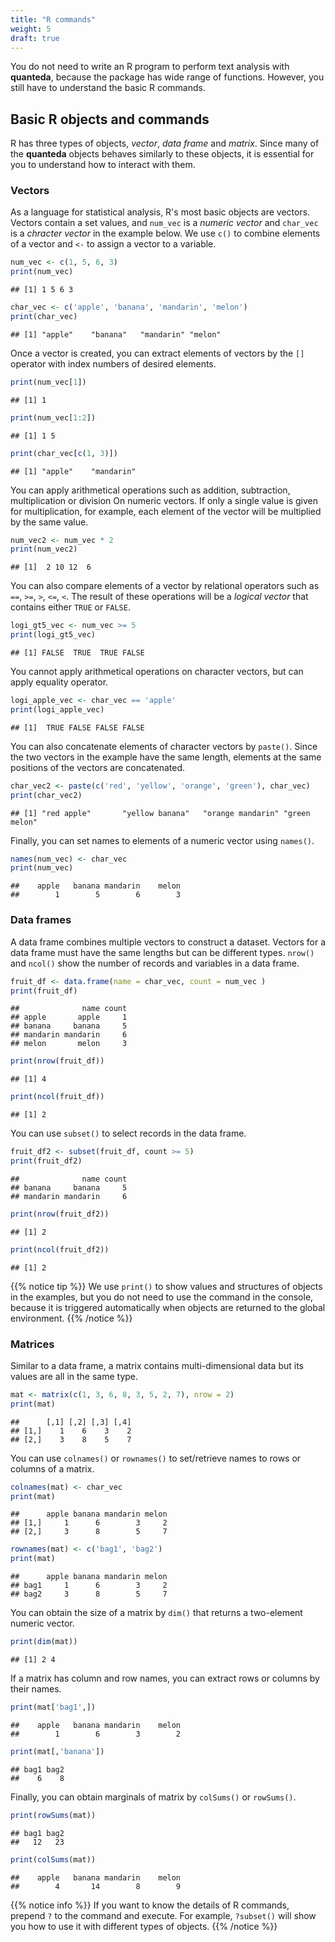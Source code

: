 ```yaml
---
title: "R commands"
weight: 5
draft: true
---
```


You do not need to write an R program to perform text analysis with **quanteda**, because the package has wide range of functions. However, you still have to understand the basic R commands.

## Basic R objects and commands

R has three types of objects, *vector*, *data frame* and *matrix*. Since many of the **quanteda** objects behaves similarly to these objects, it is essential for you to understand how to interact with them.

### Vectors

As a language for statistical analysis, R's most basic objects are vectors. Vectors contain a set values, and `num_vec` is a *numeric vector* and `char_vec` is a *chracter vector* in the example below. We use `c()` to combine elements of a vector and `<-` to assign a vector to a variable. 


```r
num_vec <- c(1, 5, 6, 3)
print(num_vec)
```

```
## [1] 1 5 6 3
```

```r
char_vec <- c('apple', 'banana', 'mandarin', 'melon')
print(char_vec)
```

```
## [1] "apple"    "banana"   "mandarin" "melon"
```

Once a vector is created, you can extract elements of vectors by the `[]` operator with index numbers of desired elements.


```r
print(num_vec[1])
```

```
## [1] 1
```

```r
print(num_vec[1:2])
```

```
## [1] 1 5
```

```r
print(char_vec[c(1, 3)])
```

```
## [1] "apple"    "mandarin"
```

You can apply arithmetical operations such as addition, subtraction, multiplication or division On numeric vectors. If only a single value is given for multiplication, for example, each element of the vector will be multiplied by the same value.  


```r
num_vec2 <- num_vec * 2
print(num_vec2)
```

```
## [1]  2 10 12  6
```

You can also compare elements of a vector by relational operators such as `==`, `>=`, `>`, `<=`, `<`. The result of these operations will be a *logical vector* that contains either `TRUE` or `FALSE`.


```r
logi_gt5_vec <- num_vec >= 5
print(logi_gt5_vec)
```

```
## [1] FALSE  TRUE  TRUE FALSE
```

You cannot apply arithmetical operations on character vectors, but can apply equality operator.


```r
logi_apple_vec <- char_vec == 'apple'
print(logi_apple_vec)
```

```
## [1]  TRUE FALSE FALSE FALSE
```

You can also concatenate elements of character vectors by `paste()`. Since the two vectors in the example have the same length, elements at the same positions of the vectors are concatenated. 


```r
char_vec2 <- paste(c('red', 'yellow', 'orange', 'green'), char_vec)
print(char_vec2)
```

```
## [1] "red apple"       "yellow banana"   "orange mandarin" "green melon"
```

Finally, you can set names to elements of a numeric vector using `names()`.


```r
names(num_vec) <- char_vec
print(num_vec)
```

```
##    apple   banana mandarin    melon 
##        1        5        6        3
```

### Data frames

A data frame combines multiple vectors to construct a dataset. Vectors for a data frame must have the same lengths but can be different types. `nrow()` and `ncol()` show the number of records and variables in a data frame.


```r
fruit_df <- data.frame(name = char_vec, count = num_vec )
print(fruit_df)
```

```
##              name count
## apple       apple     1
## banana     banana     5
## mandarin mandarin     6
## melon       melon     3
```

```r
print(nrow(fruit_df))
```

```
## [1] 4
```

```r
print(ncol(fruit_df))
```

```
## [1] 2
```

You can use `subset()` to select records in the data frame. 


```r
fruit_df2 <- subset(fruit_df, count >= 5)
print(fruit_df2)
```

```
##              name count
## banana     banana     5
## mandarin mandarin     6
```

```r
print(nrow(fruit_df2))
```

```
## [1] 2
```

```r
print(ncol(fruit_df2))
```

```
## [1] 2
```

{{% notice tip %}}
We use `print()` to show values and structures of objects in the examples, but you do not need to use the command in the console, because it is triggered automatically when objects are returned to the global environment.
{{% /notice %}}

### Matrices

Similar to a data frame, a matrix contains multi-dimensional data but its values are all in the same type.


```r
mat <- matrix(c(1, 3, 6, 8, 3, 5, 2, 7), nrow = 2)
print(mat)
```

```
##      [,1] [,2] [,3] [,4]
## [1,]    1    6    3    2
## [2,]    3    8    5    7
```

You can use `colnames()` or `rownames()` to set/retrieve names to rows or columns of a matrix.


```r
colnames(mat) <- char_vec
print(mat)
```

```
##      apple banana mandarin melon
## [1,]     1      6        3     2
## [2,]     3      8        5     7
```

```r
rownames(mat) <- c('bag1', 'bag2') 
print(mat)
```

```
##      apple banana mandarin melon
## bag1     1      6        3     2
## bag2     3      8        5     7
```

You can obtain the size of a matrix by `dim()` that returns a two-element numeric vector.


```r
print(dim(mat))
```

```
## [1] 2 4
```

If a matrix has column and row names, you can extract rows or columns by their names.


```r
print(mat['bag1',])
```

```
##    apple   banana mandarin    melon 
##        1        6        3        2
```

```r
print(mat[,'banana'])
```

```
## bag1 bag2 
##    6    8
```

Finally, you can obtain marginals of matrix by `colSums()` or `rowSums()`.


```r
print(rowSums(mat))
```

```
## bag1 bag2 
##   12   23
```

```r
print(colSums(mat))
```

```
##    apple   banana mandarin    melon 
##        4       14        8        9
```

{{% notice info %}}
If you want to know the details of R commands, prepend `?` to the command and execute. For example, `?subset()` will show you how to use it with different types of objects.
{{% /notice %}}
